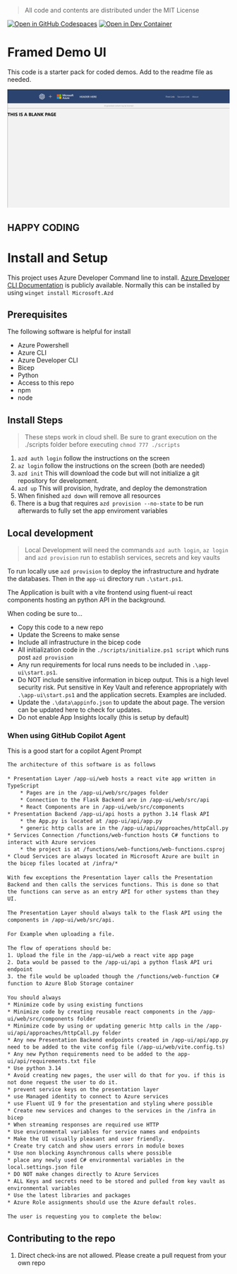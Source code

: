 > All code and contents are distributed under the MIT License


[![Open in GitHub Codespaces](https://img.shields.io/static/v1?style=for-the-badge&label=GitHub+Codespaces&message=Open&color=brightgreen&logo=github)](https://codespaces.new/Patrick-Davis-MSFT/demoFrames)
[![Open in Dev Container](https://img.shields.io/static/v1?style=for-the-badge&label=Dev+Containers&message=Open&color=blue&logo=visualstudiocode)](https://vscode.dev/redirect?url=vscode://ms-vscode-remote.remote-containers/cloneInVolume?url=https://github.com/Patrick-Davis-MSFT/demoFrames)

# Framed Demo UI
This code is a starter pack for coded demos. Add to the readme file as needed.

![Default Screen](./assets/Ui-Screen.png)

## HAPPY CODING

# Install and Setup 
This project uses Azure Developer Command line to install. [Azure Developer CLI Documentation](https://learn.microsoft.com/en-us/azure/developer/azure-developer-cli/) is publicly available. Normally this can be installed by using `winget install Microsoft.Azd`

## Prerequisites
The following software is helpful for install

* Azure Powershell
* Azure CLI 
* Azure Developer CLI
* Bicep
* Python
* Access to this repo
* npm
* node


## Install Steps

> These steps work in cloud shell. Be sure to grant execution on the ./scripts folder before executing `chmod 777 ./scripts`

1. `azd auth login` follow the instructions on the screen
1. `az login` follow the instructions on the screen (both are needed)
1. `azd init` This will download the code but will not initialize a git repository for development. 
1. `azd up` This will provision, hydrate, and deploy the demonstration
1. When finished `azd down` will remove all resources
1. There is a bug that requires `azd provision --no-state` to be run afterwards to fully set the app enviroment variables

## Local development
> Local Development will need the commands `azd auth login`, `az login` and `azd provision` run to establish services, secrets and key vaults

To run locally use `azd provision` to deploy the infrastructure and hydrate the databases. Then in the `app-ui` directory run `.\start.ps1`. 

The Application is built with a vite frontend using fluent-ui react components hosting an python API in the background. 

When coding be sure to... 
* Copy this code to a new repo
* Update the Screens to make sense
* Include all infrastructure in the bicep code
* All initialization code in the `./scripts/initialize.ps1 script` which runs post `azd provision`
* Any run requirements for local runs needs to be included in `.\app-ui\start.ps1`. 
* Do NOT include sensitive information in bicep output. This is a high level security risk. Put sensitive in Key Vault and reference appropriately with `.\app-ui\start.ps1` and the application secrets. Examples are included.
* Update the `.\data\appinfo.json` to update the about page. The version can be updated here to check for updates. 
* Do not enable App Insights locally (this is setup by default)

### When using GitHub Copilot Agent

This is a good start for a copilot Agent Prompt

``` text
The architecture of this software is as follows

* Presentation Layer /app-ui/web hosts a react vite app written in TypeScript
	* Pages are in the /app-ui/web/src/pages folder
	* Connection to the Flask Backend are in /app-ui/web/src/api
	* React Components are in /app-ui/web/src/components
* Presentation Backend /app-ui/api hosts a python 3.14 flask API
	* the App.py is located at /app-ui/api/app.py
	* generic http calls are in the /app-ui/api/approaches/httpCall.py
* Services Connection /functions/web-function hosts C# functions to interact with Azure services
	* the project is at /functions/web-functions/web-functions.csproj
* Cloud Services are always located in Microsoft Azure are built in the bicep files located at /infra/*

With few exceptions the Presentation layer calls the Presentation Backend and then calls the services functions. This is done so that the functions can serve as an entry API for other systems than they UI. 

The Presentation Layer should always talk to the flask API using the components in /app-ui/web/src/api.

For Example when uploading a file. 

The flow of operations should be: 
1. Upload the file in the /app-ui/web a react vite app page
2. Data would be passed to the /app-ui/api a python flask API uri endpoint
3. the file would be uploaded though the /functions/web-function C# function to Azure Blob Storage container

You should always 
* Minimize code by using existing functions
* Minimize code by creating reusable react components in the /app-ui/web/src/components folder 
* Minimize code by using or updating generic http calls in the /app-ui/api/approaches/httpCall.py folder 
* Any new Presentation Backend endpoints created in /app-ui/api/app.py need to be added to the vite config file (/app-ui/web/vite.config.ts)
* Any new Python requirements need to be added to the app-ui/api/requirements.txt file 
* Use python 3.14
* Avoid creating new pages, the user will do that for you. if this is not done request the user to do it.
* prevent service keys on the presentation layer
* use Managed identity to connect to Azure services
* use Fluent UI 9 for the presentation and styling where possible
* Create new services and changes to the services in the /infra in bicep
* When streaming responses are required use HTTP 
* Use environmental variables for service names and endpoints
* Make the UI visually pleasant and user friendly. 
* Create try catch and show users errors in module boxes
* Use non blocking Asynchronous calls where possible
* place any newly used C# environmental variables in the local.settings.json file
* DO NOT make changes directly to Azure Services
* ALL Keys and secrets need to be stored and pulled from key vault as environmental variables
* Use the latest libraries and packages
* Azure Role assignments should use the Azure default roles. 

The user is requesting you to complete the below:

```

## Contributing to the repo

1. Direct check-ins are not allowed. Please create a pull request from your own repo
